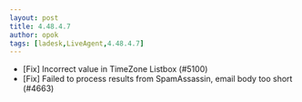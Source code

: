 ```yaml
---
layout: post
title: 4.48.4.7
author: opok
tags: [ladesk,LiveAgent,4.48.4.7]
---
```


- [Fix] Incorrect value in TimeZone Listbox (#5100)
- [Fix] Failed to process results from SpamAssassin, email body too short (#4663)
